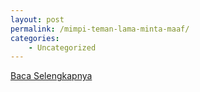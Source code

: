 ```yaml
---
layout: post
permalink: /mimpi-teman-lama-minta-maaf/
categories:
    - Uncategorized
---
```


[Baca Selengkapnya](/04)